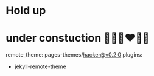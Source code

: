 # Hold up
# under constuction 🚧👷‍♂️❤👷‍♀️




remote_theme: pages-themes/hacker@v0.2.0
plugins:
- jekyll-remote-theme
